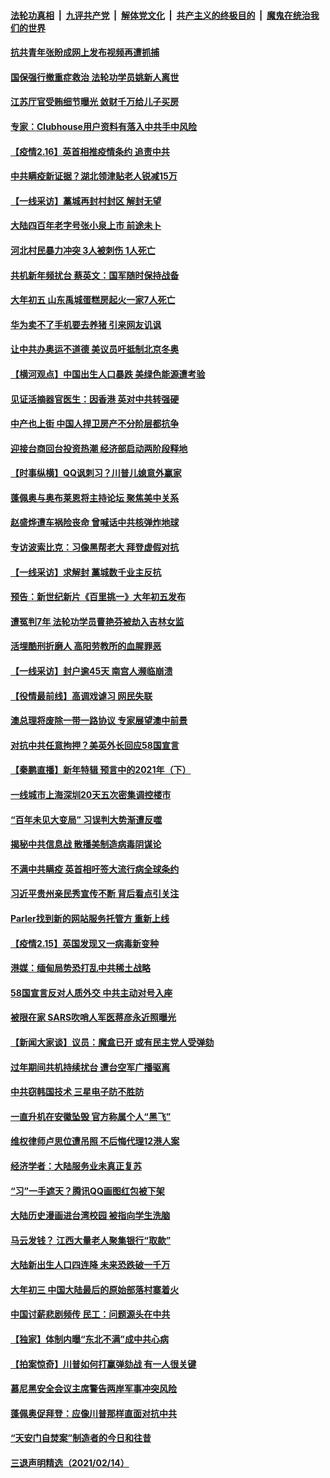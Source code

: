 

####  [法轮功真相](../../../../basic/blob/master/README.md?t=02162231) &nbsp;|&nbsp; [九评共产党](../../../../9ping.md/blob/master/README.md?t=02162231) &nbsp;|&nbsp; [解体党文化](../../../../jtdwh.md/blob/master/README.md?t=02162231)  &nbsp;|&nbsp; [共产主义的终极目的](../../../../gczydzjmd.md/blob/master/README.md?t=02162231) &nbsp;|&nbsp; [魔鬼在统治我们的世界](../../../../mgztzwmdsj.md/blob/master/README.md?t=02162231) 

#### [抗共青年张盼成网上发布视频再遭抓捕](../pages/nsc413/n12755653.md?t=02162231) 

#### [国保强行撤重症救治 法轮功学员姚新人离世](../pages/nsc413/n12755650.md?t=02162231) 

#### [江苏厅官受贿细节曝光 敛财千万给儿子买房](../pages/nsc413/n12755715.md?t=02162231) 

#### [专家：Clubhouse用户资料有落入中共手中风险](../pages/nsc413/n12755616.md?t=02162231) 

#### [【疫情2.16】英首相推疫情条约 追责中共](../pages/nsc413/n12755634.md?t=02162231) 

#### [中共瞒疫新证据？湖北领津贴老人锐减15万](../pages/nsc413/n12755159.md?t=02162231) 

#### [【一线采访】藁城再封村封区 解封无望](../pages/nsc413/n12754803.md?t=02162231) 


#### [大陆四百年老字号张小泉上市 前途未卜](../pages/nsc413/n12755225.md?t=02162231) 

#### [河北村民暴力冲突 3人被刺伤 1人死亡](../pages/nsc413/n12755369.md?t=02162231) 

#### [共机新年频扰台 蔡英文：国军随时保持战备](../pages/nsc413/n12755493.md?t=02162231) 

#### [大年初五 山东禹城蛋糕房起火一家7人死亡](../pages/nsc413/n12755394.md?t=02162231) 

#### [华为卖不了手机要去养猪 引来网友讥讽](../pages/nsc413/n12754931.md?t=02162231) 

#### [让中共办奥运不道德 美议员吁抵制北京冬奥](../pages/nsc413/n12755311.md?t=02162231) 

#### [【横河观点】中国出生人口暴跌 美绿色能源遭考验](../pages/nsc413/n12754990.md?t=02162231) 

#### [见证活摘器官医生：因香港 英对中共转强硬](../pages/nsc413/n12755200.md?t=02162231) 

#### [中产也上街 中国人捍卫房产不分阶层都抗争](../pages/nsc413/n12755152.md?t=02162231) 

#### [迎接台商回台投资热潮 经济部启动两阶段释地](../pages/nsc413/n12755106.md?t=02162231) 

#### [【时事纵横】QQ讽刺习？川普儿媳意外赢家](../pages/nsc413/n12754813.md?t=02162231) 

#### [蓬佩奥与奥布莱恩将主持论坛 聚焦美中关系](../pages/nsc413/n12754640.md?t=02162231) 

#### [赵盛烨遭车祸险丧命 曾喊话中共核弹炸地球](../pages/nsc413/n12754501.md?t=02162231) 

#### [专访波索比克：习像黑帮老大 拜登虚假对抗](../pages/nsc413/n12754800.md?t=02162231) 

#### [【一线采访】求解封 藁城数千业主反抗](../pages/nsc413/n12754874.md?t=02162231) 

#### [预告：新世纪新片《百里挑一》大年初五发布](../pages/nsc413/n12741277.md?t=02162231) 

#### [遭冤判7年 法轮功学员曹艳芬被劫入吉林女监](../pages/nsc413/n12754376.md?t=02162231) 

#### [活埋酷刑折磨人 高阳劳教所的血腥罪恶](../pages/nsc413/n12754152.md?t=02162231) 

#### [【一线采访】封户逾45天 南宫人濒临崩溃](../pages/nsc413/n12754797.md?t=02162231) 

#### [【役情最前线】高调戏谑习 网民失联](../pages/nsc413/n12754717.md?t=02162231) 

#### [澳总理将废除一带一路协议 专家展望澳中前景](../pages/nsc413/n12754723.md?t=02162231) 

#### [对抗中共任意拘押？美英外长回应58国宣言](../pages/nsc413/n12754684.md?t=02162231) 

#### [【秦鹏直播】新年特辑 预言中的2021年（下）](../pages/nsc413/n12754784.md?t=02162231) 

#### [一线城市上海深圳20天五次密集调控楼市](../pages/nsc413/n12754602.md?t=02162231) 

#### [“百年未见大变局” 习误判大势渐遭反噬](../pages/nsc413/n12746289.md?t=02162231) 

#### [揭秘中共信息战 散播美制造病毒阴谋论](../pages/nsc413/n12754537.md?t=02162231) 

#### [不满中共瞒疫 英首相吁签大流行病全球条约](../pages/nsc413/n12754514.md?t=02162231) 

#### [习近平贵州亲民秀宣传不断 背后看点引关注](../pages/nsc413/n12754398.md?t=02162231) 

#### [Parler找到新的网站服务托管方 重新上线](../pages/nsc413/n12754472.md?t=02162231) 

#### [【疫情2.15】英国发现又一病毒新变种](../pages/nsc413/n12753757.md?t=02162231) 

#### [港媒：缅甸局势恐打乱中共稀土战略](../pages/nsc413/n12754385.md?t=02162231) 

#### [58国宣言反对人质外交 中共主动对号入座](../pages/nsc413/n12754363.md?t=02162231) 

#### [被限在家 SARS吹哨人军医蒋彦永近照曝光](../pages/nsc413/n12753883.md?t=02162231) 

#### [【新闻大家谈】议员：魔盒已开 或有民主党人受弹劾](../pages/nsc413/n12754286.md?t=02162231) 

#### [过年期间共机持续扰台 遭台空军广播驱离](../pages/nsc413/n12753913.md?t=02162231) 

#### [中共窃韩国技术 三星电子防不胜防](../pages/nsc413/n12752892.md?t=02162231) 

#### [一直升机在安徽坠毁 官方称属个人“黑飞”](../pages/nsc413/n12754180.md?t=02162231) 

#### [维权律师卢思位遭吊照 不后悔代理12港人案](../pages/nsc413/n12753685.md?t=02162231) 

#### [经济学者：大陆服务业未真正复苏](../pages/nsc413/n12753611.md?t=02162231) 

#### [“习”一手遮天？腾讯QQ画图红包被下架](../pages/nsc413/n12753624.md?t=02162231) 

#### [大陆历史漫画进台湾校园 被指向学生洗脑](../pages/nsc413/n12753675.md?t=02162231) 


#### [马云发钱？ 江西大量老人聚集银行“取款”](../pages/nsc413/n12753528.md?t=02162231) 

#### [大陆新出生人口四连降 未来恐跌破一千万](../pages/nsc413/n12753191.md?t=02162231) 

#### [大年初三 中国大陆最后的原始部落村寨着火](../pages/nsc413/n12753569.md?t=02162231) 

#### [中国讨薪悲剧频传 民工：问题源头在中共](../pages/nsc413/n12753007.md?t=02162231) 

#### [【独家】体制内曝“东北不满”成中共心病](../pages/nsc413/n12753131.md?t=02162231) 

#### [【拍案惊奇】川普如何打赢弹劾战 有一人很关键](../pages/nsc413/n12753351.md?t=02162231) 

#### [慕尼黑安全会议主席警告两岸军事冲突风险](../pages/nsc413/n12753286.md?t=02162231) 

#### [蓬佩奥促拜登：应像川普那样直面对抗中共](../pages/nsc413/n12752987.md?t=02162231) 

#### [“天安门自焚案”制造者的今日和往昔](../pages/nsc413/n12743723.md?t=02162231) 

#### [三退声明精选（2021/02/14）](../pages/nsc413/n12753188.md?t=02162231) 

